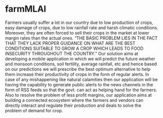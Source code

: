 # farmMLAI
Farmers usually suffer a lot in our country due to low production of crops, easy damage of crops, due to low rainfall rate and harsh climatic conditions. Moreover, they are often forced to sell their crops in the market at lower margin rates than the actual ones.  “THE BASIC PROBLEM LIES IN THE FACT THAT THEY LACK PROPER GUIDANCE ON WHAT ARE THE BEST CONDITIONS SUITABLE TO GROW A CROP WHICH LEADS TO FOOD INSECURITY THROUGHOUT THE COUNTRY.”  Our solution aims at developing a mobile application in which we will predict the future weather and monsoon conditions, soil fertility, average rainfall, etc and hence based on our predictions we will prescribe the best optimum alternative to help them increase their productivity of crops in the form of regular alerts.  In case of any mishappening like natural calamities then our application will be having the capability to generate public alerts to the news channels in the form of RSS feeds so that the govt. can act as helping hand for the farmers. Also to resolve the problem of less profit margins, our application aims at building a connected ecosystem where the farmers and vendors can directly interact and regulate their production and deals to solve the problem of demand for crop.
